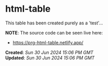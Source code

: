 # html-table

This table has been created purely as a 'test'...

**NOTE**: The source code can be seen live here: 

- https://prg-html-table.netlify.app/

**Created**: *Sun 30 Jun 2024 15:06 PM GMT*  
**Updated**: *Sun 30 Jun 2024 15:06 PM GMT*
